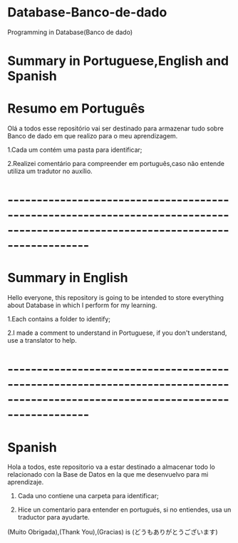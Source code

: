 # Database-Banco-de-dado
Programming in Database(Banco de dado)

# Summary in Portuguese,English and Spanish

# Resumo em Português

Olá a todos esse repositório vai ser destinado para armazenar tudo sobre Banco de dado em que realizo para o meu aprendizagem.

1.Cada um contém uma pasta para identificar;

2.Realizei comentário para compreender em português,caso não entende utiliza um tradutor  no auxílio. 

# --------------------------------------------------------------------------------------------------------------------------------

#  Summary in English

Hello everyone, this repository is going to be intended to store everything about Database in which I perform for my learning.

1.Each contains a folder to identify;

2.I made a comment to understand in Portuguese, if you don't understand, use a translator to help.
# --------------------------------------------------------------------------------------------------------------------------------

#   Spanish
Hola a todos, este repositorio va a estar destinado a almacenar todo lo relacionado con la Base de Datos en la que me desenvuelvo para mi aprendizaje.

1. Cada uno contiene una carpeta para identificar;

2. Hice un comentario para entender en portugués, si no entiendes, usa un traductor para ayudarte.

(Muito Obrigada),(Thank You),(Gracias) is (どうもありがとうございます)
